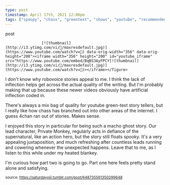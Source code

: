 ```yaml
---
type: post
timestamp: April 17th, 2021 12:00pm
tags: ["spoopy", "chass", "greentext", "shows", "youtube", "recommended", "Youtube"]
---
```

post

                    [![thumbnail](http://i3.ytimg.com/vi//maxresdefault.jpg)](https://www.youtube.com/watch?v=) data-orig-width="356" data-orig-height="200"><iframe width="356" height="200" id="youtube_iframe" src="https://www.youtube.com/embed/BqBS3AyFPCY[![thumbnail](http://i3.ytimg.com/vi//maxresdefault.jpg)](https://www.youtube.com/watch?v=)></iframe></figure>
I don't know why robovoice stories appeal to me.  I think the lack of inflection helps get across the actual quality of the writing.  But I'm probably making that up because these newer videos obviously have artificial inflection coded in.

There's always a mix bag of quality for youtube green-text story tellers, but I really like how chass has branched out into other areas of the internet.  I guess 4chan ran out of stories.  Makes sense.  

I enjoyed this story in particular for being such a macho ghost story.  Our lead character, Private Monkey, regularly acts in defiance of the supernatural, like an action hero, but the story still floats spooky.  It's a very appealing juxtaposition, and much refreshing after countless leads running and cowering whenever the unexpected happens.  Leave that to me, as I listen to this while under my heated blankey.

I'm curious how part two is going to go.  Part one here feels pretty stand alone and satisfying.

                
                
                
                
                
                
                                
<small>source: https://saturdayxiii.tumblr.com/post/648735561350299648</small>